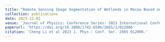```yaml
---
title: "Remote Sensing Image Segmentation of Wetlands in Macau Based on Machine Learning"
collection: publications
date: 2023-12-01
venue: 'Journal of Physics: Conference Series: 2023 International Conference on Big Data, Information and Intelligent Engineering (EI-Compendex Conference)'
paperurl: 'https://doi.org/10.1088/1742-6596/2665/1/012006'
citation: 'Cheng Li et al 2023 J. Phys.: Conf. Ser. 2665 012006.'
---
```

